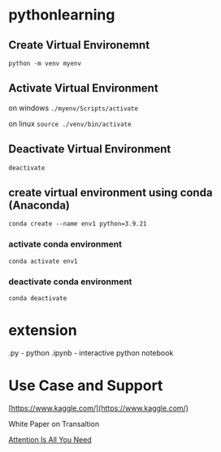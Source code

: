 ﻿# pythonlearning

## Create Virtual Environemnt
`python -m venv myenv`

## Activate Virtual Environment
on windows `./myenv/Scripts/activate`

on linux `source ./venv/bin/activate`

## Deactivate Virtual Environment
`deactivate`

## create virtual environment using conda (Anaconda)
`conda create --name env1 python=3.9.21`

### activate conda environment

`conda activate env1`

### deactivate conda environment

`conda deactivate`

# extension
.py - python
.ipynb - interactive python notebook

# Use Case and Support
[https://www.kaggle.com/](https://www.kaggle.com/)

White Paper on Transaltion

[Attention Is All You Need](https://proceedings.neurips.cc/paper_files/paper/2017/file/3f5ee243547dee91fbd053c1c4a845aa-Paper.pdf)

